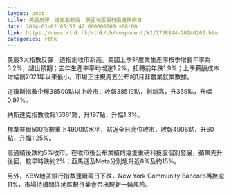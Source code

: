 ```yaml
---
layout: post
title: 美股反彈　道指創新高　美國地區銀行股連跌兩日
date: 2024-02-02 05:55:42.000000000 +08:00
link: https://news.rthk.hk/rthk/ch/component/k2/1738844-20240202.htm
categories: rthk
---
```


美股3大指數反彈，道指創收市新高。美國上季非農業生產率按季增長年率為3.2%，超出預期；去年生產率平均增速1.2%，扭轉前年跌1.9%；上季薪酬成本增幅創2021年以來最小。市場正注視周五公布的1月非農業就業數據。

道瓊斯指數企穩38500點以上收市，收報38519點，創新高，升369點，升幅0.97%。

納斯達克指數收報15361點，升197點，升幅1.3%。

標準普爾500指數重上4900點水平，貼近全日高位收市，收報4906點，升60點，升幅1.25%。

高通績後跌約5%收市。在收市後公布業績的幾隻重磅科技股個別發展，蘋果先升後回，較早時跌約2%；亞馬遜及Meta分別急升近8%及約15%。

另外，KBW地區銀行指數連續兩日下跌，New York Community Bancorp再挫逾11%，市場持續關注地區銀行業會否出現新一輪風險。

